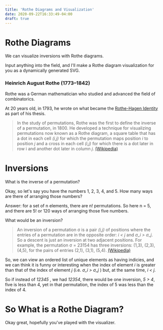 ```yaml
---
title: 'Rothe Diagrams and Visualization'
date: 2020-09-22T16:33:49-04:00
draft: true
---
```


# Rothe Diagrams

We can visualize inversions with Rothe diagrams.

Input anything into the field, and I'll make a Rothe diagram visualization for you as a dynamically generated SVG.

### Heinrich August Rothe (1773–1842)

Rothe was a German mathematician who studied and advanced the field of combinatorics.

At 20 years old, in 1793, he wrote on what became the [Rothe-Hagen Identity](https://en.wikipedia.org/wiki/Rothe%E2%80%93Hagen_identity) as part of his thesis.

> In the study of permutations, Rothe was the first to define the inverse of a permutation, in 1800. He developed a technique for visualizing permutations now known as a Rothe diagram, a square table that has a dot in each cell _(i,j)_ for which the permutation maps position _i_ to position _j_ and a cross in each cell _(i,j)_ for which there is a dot later in row i and another dot later in column _j_. [(Wikipedia)](https://en.wikipedia.org/wiki/Heinrich_August_Rothe)

# Inversions

What is the inverse of a permutation?

Okay, so let's say you have the numbers 1, 2, 3, 4, and 5. How many ways are there of arranging those numbers?

Answer: for a set of n elements, there are n! permutations. So here n = 5, and there are 5! or 120 ways of arranging those five numbers.

What would be an inversion?

> An inversion of a permutation σ is a pair _(i,j)_ of positions where the entries of a permutation are in the opposite order: _i < j_ and _σ_i > σ_j_. So a descent is just an inversion at two adjacent positions. For example, the permutation σ = 23154 has three inversions: (1,3), (2,3), (4,5), for the pairs of entries (2,1), (3,1), (5,4). [(Wikipedia)](https://en.wikipedia.org/wiki/Permutation)

So, we can view an ordered list of unique elements as having indicies, and we can think it is funny or interesting when the index of element _i_ is greater than that of the index of element _j_ (i.e. _σ_i > σ_j_ ) but, at the same time, _i < j_.

So if instead of _12345_ , we had _12354_, there would be one inversion, _5 > 4_, five is less than 4, yet in that permutation, the index of 5 was less than the index of 4.

# So What is a Rothe Diagram?

Okay great, hopefully you've played with the visualizer.
